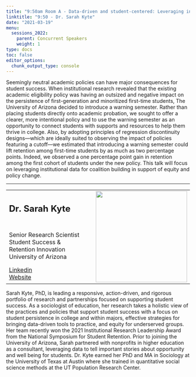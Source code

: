 ```yaml
---
title: "9:50am Room A - Data-driven and student-centered: Leveraging institutional data in higher education for policy change"
linktitle: "9:50 - Dr. Sarah Kyte"
date: "2021-03-19"
menu:
  sessions_2022:
    parent: Concurrent Speakers
    weight: 1
type: docs
toc: false
editor_options:
  chunk_output_type: console
---
```


<p>Seemingly neutral academic policies can have major consequences for student success. When institutional research revealed that the existing academic eligibility policy was having an outsized and negative impact on the persistence of first-generation and minoritized first-time students, The University of Arizona decided to introduce a warning semester. Rather than placing students directly onto academic probation, we sought to offer a clearer, more intentional policy and to use the warning semester as an opportunity to connect students with supports and resources to help them thrive in college. Also, by adopting principles of regression discontinuity designs—which are ideally suited to observing the impact of policies featuring a cutoff—we estimated that introducing a warning semester could lift retention among first-time students by as much as two percentage points. Indeed, we observed a one percentage point gain in retention among the first cohort of students under the new policy. This talk will focus on leveraging institutional data for coalition building in support of equity and policy change. </p>

<hr style="width: 100%; text-align: center; margin-left: 0;" />


<TABLE class="bio-table">
<TR>
<TD width=70%><h2>Dr. Sarah Kyte</h2></TD>

<TD>
<TD ROWSPAN="4"><img style="float: right;" src="/img/sarah-kyte.jpg" width="250" /></TD>
</TR>
<TR>
<TD ROWSPAN="3">
  <p>Senior Research Scientist<br>
  Student Success & Retention Innovation<br>
  University of Arizona</p>
  <i class="fab fa-linkedin"></i> <a href="https://www.linkedin.com/in/sarahbkytephd/" target="_blank" rel="noopener">Linkedin</a><br>
  <i class="fa fa-link"></i> <a href="https://sites.google.com/a/math.arizona.edu/xueyingtang/" target="_blank" rel="noopener">Website</a>
</TD>
<TD>
</TD>
</TR>
<TR>
<TD>
</TD>
</TR>
</TABLE>
<p>Sarah Kyte, PhD, is leading a responsive, action-driven, and rigorous portfolio of research and partnerships focused on supporting student success. As a sociologist of education, her research takes a holistic view of the practices and policies that support student success with a focus on student persistence in college and within majors, effective strategies for bringing data-driven tools to practice, and equity for underserved groups. Her team recently won the 2021 Institutional Research Leadership Award from the National Symposium for Student Retention. Prior to joining the University of Arizona, Sarah partnered with nonprofits in higher education as a consultant, leveraging data to tell important stories about opportunity and well being for students. Dr. Kyte earned her PhD and MA in Sociology at the University of Texas at Austin where she trained in quantitative social science methods at the UT Population Research Center.</p>